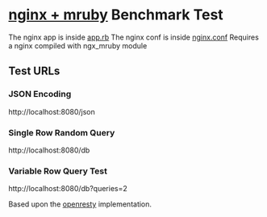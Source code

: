 # [nginx + mruby](https://github.com/matsumoto-r/ngx_mruby) Benchmark Test

The nginx app is inside [app.rb](app.rb)
The nginx conf is inside [nginx.conf](nginx.conf)
Requires a nginx compiled with ngx_mruby module


## Test URLs
### JSON Encoding

http://localhost:8080/json

### Single Row Random Query

http://localhost:8080/db

### Variable Row Query Test

http://localhost:8080/db?queries=2

Based upon the [openresty](../../Lua/openresty/) implementation.
